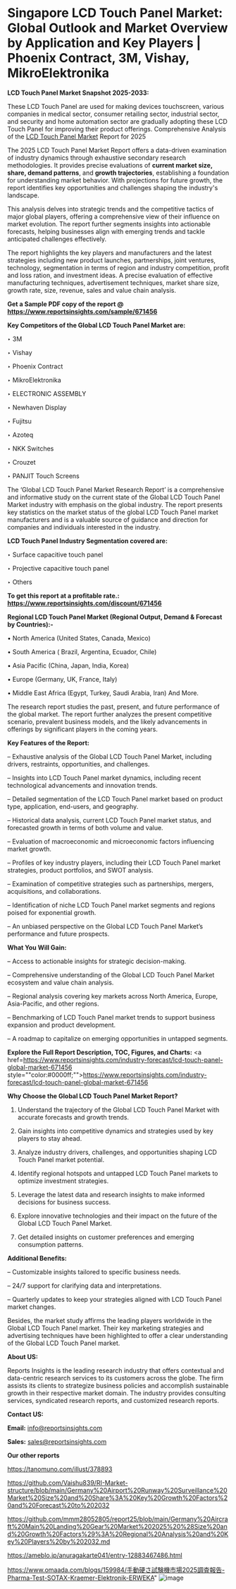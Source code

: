 # Singapore LCD Touch Panel Market: Global Outlook and Market Overview by Application and Key Players | Phoenix Contract, 3M, Vishay, MikroElektronika

<strong>LCD Touch Panel Market Snapshot 2025-2033:</strong>

These LCD Touch Panel are used for making devices touchscreen, various companies in medical sector, consumer retailing sector, industrial sector, and security and home automation sector are gradually adopting these LCD Touch Panel for improving their product offerings. Comprehensive Analysis of the <a href=https://www.reportsinsights.com/sample/671456>LCD Touch Panel Market</a> Report for 2025

The 2025 LCD Touch Panel Market Report offers a data-driven examination of industry dynamics through exhaustive secondary research methodologies. It provides precise evaluations of <strong>current market size, share, demand patterns</strong>, and <strong>growth trajectories</strong>, establishing a foundation for understanding market behavior. With projections for future growth, the report identifies key opportunities and challenges shaping the industry's landscape.

This analysis delves into strategic trends and the competitive tactics of major global players, offering a comprehensive view of their influence on market evolution. The report further segments insights into actionable forecasts, helping businesses align with emerging trends and tackle anticipated challenges effectively.

The report highlights the key players and manufacturers and the latest strategies including new product launches, partnerships, joint ventures, technology, segmentation in terms of region and industry competition, profit and loss ration, and investment ideas. A precise evaluation of effective manufacturing techniques, advertisement techniques, market share size, growth rate, size, revenue, sales and value chain analysis.

<strong>Get a Sample PDF copy of the report @ <a href=https://www.reportsinsights.com/sample/671456 style=color:#0000ff;>https://www.reportsinsights.com/sample/671456</a></strong>

<strong>Key Competitors of the Global LCD Touch Panel Market are:</strong>

‣ 3M

‣ Vishay

‣ Phoenix Contract

‣ MikroElektronika

‣ ELECTRONIC ASSEMBLY

‣ Newhaven Display

‣ Fujitsu

‣ Azoteq

‣ NKK Switches

‣ Crouzet

‣ PANJIT Touch Screens

The ‘Global LCD Touch Panel Market Research Report’ is a comprehensive and informative study on the current state of the Global LCD Touch Panel Market industry with emphasis on the global industry. The report presents key statistics on the market status of the global LCD Touch Panel market manufacturers and is a valuable source of guidance and direction for companies and individuals interested in the industry.

<strong>LCD Touch Panel Industry Segmentation covered are:</strong>

‣ Surface capacitive touch panel

‣ Projective capacitive touch panel

‣ Others

<strong>To get this report at a profitable rate.: <a href=https://www.reportsinsights.com/discount/671456 style=color:#0000ff;>https://www.reportsinsights.com/discount/671456</a></strong>

<strong>Regional LCD Touch Panel Market (Regional Output, Demand &amp; Forecast by Countries):-</strong>

• North America (United States, Canada, Mexico)

• South America ( Brazil, Argentina, Ecuador, Chile)

• Asia Pacific (China, Japan, India, Korea)

• Europe (Germany, UK, France, Italy)

• Middle East Africa (Egypt, Turkey, Saudi Arabia, Iran) And More.

The research report studies the past, present, and future performance of the global market. The report further analyzes the present competitive scenario, prevalent business models, and the likely advancements in offerings by significant players in the coming years.

<strong>Key Features of the Report:</strong>

– Exhaustive analysis of the Global LCD Touch Panel Market, including drivers, restraints, opportunities, and challenges.

– Insights into LCD Touch Panel market dynamics, including recent technological advancements and innovation trends.

– Detailed segmentation of the LCD Touch Panel market based on product type, application, end-users, and geography.

– Historical data analysis, current LCD Touch Panel market status, and forecasted growth in terms of both volume and value.

– Evaluation of macroeconomic and microeconomic factors influencing market growth.

– Profiles of key industry players, including their LCD Touch Panel market strategies, product portfolios, and SWOT analysis.

– Examination of competitive strategies such as partnerships, mergers, acquisitions, and collaborations.

– Identification of niche LCD Touch Panel market segments and regions poised for exponential growth.

– An unbiased perspective on the Global LCD Touch Panel Market’s performance and future prospects.

<strong>What You Will Gain:</strong>

– Access to actionable insights for strategic decision-making.

– Comprehensive understanding of the Global LCD Touch Panel Market ecosystem and value chain analysis.

– Regional analysis covering key markets across North America, Europe, Asia-Pacific, and other regions.

– Benchmarking of LCD Touch Panel market trends to support business expansion and product development.

– A roadmap to capitalize on emerging opportunities in untapped segments.

<strong>Explore the Full Report Description, TOC, Figures, and Charts:</strong>
<a href=https://www.reportsinsights.com/industry-forecast/lcd-touch-panel-global-market-671456 style=""color:#0000ff;"">https://www.reportsinsights.com/industry-forecast/lcd-touch-panel-global-market-671456</a>

<strong>Why Choose the Global LCD Touch Panel Market Report?</strong>

1. Understand the trajectory of the Global LCD Touch Panel Market with accurate forecasts and growth trends.

2. Gain insights into competitive dynamics and strategies used by key players to stay ahead.

3. Analyze industry drivers, challenges, and opportunities shaping LCD Touch Panel market potential.

4. Identify regional hotspots and untapped LCD Touch Panel markets to optimize investment strategies.

5. Leverage the latest data and research insights to make informed decisions for business success.

6. Explore innovative technologies and their impact on the future of the Global LCD Touch Panel Market.

7. Get detailed insights on customer preferences and emerging consumption patterns.

<strong>Additional Benefits:</strong>

– Customizable insights tailored to specific business needs.

– 24/7 support for clarifying data and interpretations.

– Quarterly updates to keep your strategies aligned with LCD Touch Panel market changes.

Besides, the market study affirms the leading players worldwide in the Global LCD Touch Panel market. Their key marketing strategies and advertising techniques have been highlighted to offer a clear understanding of the Global LCD Touch Panel market.

<strong><strong>About US</strong>:</strong>

Reports Insights is the leading research industry that offers contextual and data-centric research services to its customers across the globe. The firm assists its clients to strategize business policies and accomplish sustainable growth in their respective market domain. The industry provides consulting services, syndicated research reports, and customized research reports.

<strong>Contact US:</strong>

<p class=><b>Email:</b> <a href=mailto:info@reportsinsights.com>info@reportsinsights.com</a></p>
<p class=><b>Sales:</b> <a href=mailto:sales@reportsinsights.com>sales@reportsinsights.com</a></p>

<strong>Our other reports</strong>

<a href=https://tanomuno.com/illust/378893>https://tanomuno.com/illust/378893</a>

<a href=https://github.com/Vaishu839/RI-Market-structure/blob/main/Germany%20Airport%20Runway%20Surveillance%20Market%20Size%20and%20Share%3A%20Key%20Growth%20Factors%20and%20Forecast%20to%202032>https://github.com/Vaishu839/RI-Market-structure/blob/main/Germany%20Airport%20Runway%20Surveillance%20Market%20Size%20and%20Share%3A%20Key%20Growth%20Factors%20and%20Forecast%20to%202032</a>

<a href=https://github.com/mmm28052805/report25/blob/main/Germany%20Aircraft%20Main%20Landing%20Gear%20Market%202025%20%28Size%20and%20Growth%20Factors%29%3A%20Regional%20Analysis%20and%20Key%20Players%20by%202032.md>https://github.com/mmm28052805/report25/blob/main/Germany%20Aircraft%20Main%20Landing%20Gear%20Market%202025%20%28Size%20and%20Growth%20Factors%29%3A%20Regional%20Analysis%20and%20Key%20Players%20by%202032.md</a>

<a href=https://ameblo.jp/anuragakarte041/entry-12883467486.html>https://ameblo.jp/anuragakarte041/entry-12883467486.html</a>

<a href=https://www.omaada.com/blogs/159984/手動硬さ試験機市場2025調査報告-Pharma-Test-SOTAX-Kraemer-Elektronik-ERWEKA>https://www.omaada.com/blogs/159984/手動硬さ試験機市場2025調査報告-Pharma-Test-SOTAX-Kraemer-Elektronik-ERWEKA</a>"
![image](https://github.com/user-attachments/assets/871ce0e8-e9a9-4881-b0b9-c28e081900d0)
